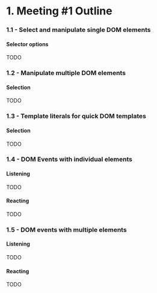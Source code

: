 # 1. Meeting #1 Outline

### 1.1 - Select and manipulate single DOM elements

#### Selector options

TODO

### 1.2 - Manipulate multiple DOM elements

#### Selection

TODO

### 1.3 - Template literals for quick DOM templates

#### Selection

TODO

### 1.4 - DOM Events with individual elements

#### Listening

TODO

#### Reacting

TODO

### 1.5 - DOM events with multiple elements

#### Listening

TODO

#### Reacting

TODO

#### 



